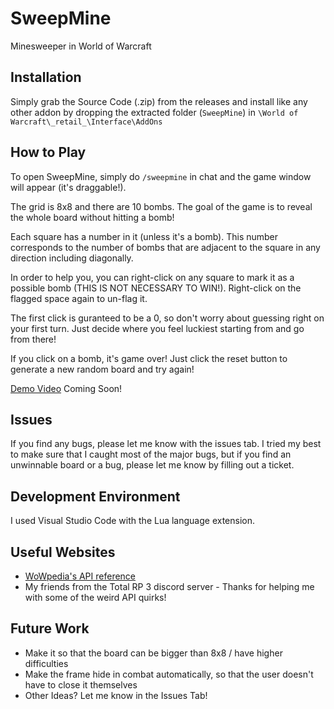 # SweepMine
Minesweeper in World of Warcraft

## Installation
Simply grab the Source Code (.zip) from the releases and install like any other addon by dropping the extracted folder (`SweepMine`) in `\World of Warcraft\_retail_\Interface\AddOns`

## How to Play
To open SweepMine, simply do `/sweepmine` in chat and the game window will appear (it's draggable!). 

The grid is 8x8 and there are 10 bombs. The goal of the game is to reveal the whole board without hitting a bomb!

Each square has a number in it (unless it's a bomb). This number corresponds to the number of bombs that are adjacent to the square in any direction including diagonally.

In order to help you, you can right-click on any square to mark it as a possible bomb (THIS IS NOT NECESSARY TO WIN!). Right-click on the flagged space again to un-flag it.

The first click is guranteed to be a 0, so don't worry about guessing right on your first turn. Just decide where you feel luckiest starting from and go from there!

If you click on a bomb, it's game over! Just click the reset button to generate a new random board and try again!

[Demo Video]() Coming Soon!

## Issues 
If you find any bugs, please let me know with the issues tab. I tried my best to make sure that I caught most of the major bugs, but if you find an unwinnable board or a bug, please let me know by filling out a ticket.

## Development Environment
I used Visual Studio Code with the Lua language extension.

## Useful Websites
* [WoWpedia's API reference](https://wowpedia.fandom.com/wiki/World_of_Warcraft_API)
* My friends from the Total RP 3 discord server - Thanks for helping me with some of the weird API quirks!

## Future Work
* Make it so that the board can be bigger than 8x8 / have higher difficulties
* Make the frame hide in combat automatically, so that the user doesn't have to close it themselves
* Other Ideas? Let me know in the Issues Tab!

